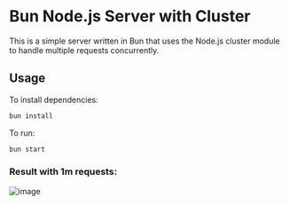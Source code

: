 # Bun Node.js Server with Cluster

This is a simple server written in Bun that uses the Node.js cluster module to handle multiple requests concurrently.

## Usage

To install dependencies:

```bash
bun install
```

To run:

```bash
bun start
```


### Result with 1m requests:

![image](https://github.com/user-attachments/assets/0d05d0fd-913b-400b-8d82-61ffda6939ae)
